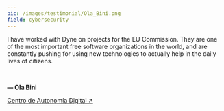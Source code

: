 ```yaml
---
pic: /images/testimonial/Ola_Bini.png
field: cybersecurity
---
```

I have worked with Dyne on projects for the EU Commission. They are one of the most important free software organizations in the world, and are constantly pushing for using new technologies to actually help in the daily lives of citizens.

<br/>

**— Ola Bini**

[Centro de Autonomía Digital ↗](https://autonomia.digital)

